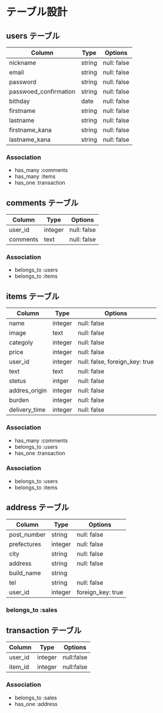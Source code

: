 # テーブル設計

## users テーブル

| Column                    | Type   | Options     |
| --------                  | ------ | ----------- |
| nickname                  | string | null: false |
| email                     | string | null: false |
| password                  | string | null: false |
| passwoed_confirmation     | string | null: false |
| bithday                   | date   | null: false |
| firstname                 | string | null: false |
| lastname                  | string | null: false |
| firstname_kana            | string | null: false |
| lastname_kana             | string | null: false |

### Association

- has_many :comments
- has_many :items
- has_one :transaction

## comments テーブル

| Column | Type   | Options     |
| ------ | ------ | ----------- |
| user_id| integer| null: false |
| comments| text  | null: false |

### Association

- belongs_to :users
- belongs_to :items

## items テーブル

| Column | Type       | Options                    |
| ------ | ---------- | -------------------------- |
| name   | integer    |   null: false              |
| image  | text       | null: false                |
| categoly| integer   | null: false                |
| price  | integer    | null: false                |
| user_id| integer    | null: false, foreign_key: true |
| text   | text        | null: false               |
| stetus | intger      | null: false               |
| addres_origin| integer | null: false             |
| burden | integer     | null: false               |
| delivery_time| integer | null: false             |

### Association

- has_many :comments
- belongs_to :users
- has_one :transaction



### Association

- belongs_to :users
- belongs_to :items

## address テーブル

| Column  | Type       | Options    |
| ------- | ---------- | ---------- |
| post_number | string | null: false|
| prefectures| integer | null: false|
| city    | string     | null: false |
| address | string     | null: false |
| build_name| string   |             |
| tel     | string     | null: false |
| user_id | integer    | foreign_key: true|

### belongs_to :sales

## transaction テーブル

| Column  | Type       | Options                        |
| ------- | ---------- | ------------------------------ |
| user_id | integer    |  null:false                    |
| item_id | integer    |  null:false                    |


### Association

- belongs_to :sales
- has_one :address